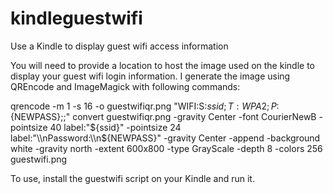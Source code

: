 # kindleguestwifi
Use a Kindle to display guest wifi access information

You will need to provide a location to host the image used on the kindle to display your guest wifi login information. I generate the image using QREncode and ImageMagick with following commands:

qrencode -m 1 -s 16 -o guestwifiqr.png "WIFI:S:${ssid};T:WPA2;P:${NEWPASS};;"
convert guestwifiqr.png -gravity Center -font CourierNewB -pointsize 40 label:"${ssid}" -pointsize 24 label:"\\nPassword:\\n${NEWPASS}" -gravity Center -append -background white -gravity north -extent 600x800 -type GrayScale -depth 8 -colors 256 guestwifi.png

To use, install the guestwifi script on your Kindle and run it.
